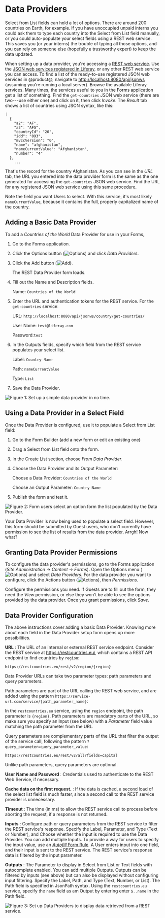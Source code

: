 # Data Providers [](id=data-providers)

Select from List fields can hold a lot of options. There are around 200
countries on Earth, for example. If you have unoccupied unpaid interns you could
ask them to type each country into the Select from List field manually, or you
could auto-populate your select fields using a REST web service. This saves you
(or your interns) the trouble of typing all those options, and you can rely on
someone else (hopefully a trustworthy expert) to keep the data updated.

When setting up a data provider, you're accessing a 
[REST web service](https://en.wikipedia.org/wiki/Representational_state_transfer). 
Use the 
[JSON web services registered in Liferay](/develop/tutorials/-/knowledge_base/7-1/registering-json-web-services),
or any other REST web service you can access. To find a list of the ready-to-use
registered JSON web services in @product@, navigate to
[http://localhost:8080/api/jsonws](http://localhost:8080/api/jsonws) (assuming
you're running a local server). Browse the available Liferay services. Many
times, the services useful to you in the Forms application get a list of
something. Find the `get-countries` JSON web service (there are two---use either
one) and click on it, then click *Invoke*. The *Result* tab shows a list of
countries using JSON syntax, like this:

    [
      {
        "a2": "AF",
        "a3": "AFG",
        "countryId": "20",
        "idd": "093",
        "mvccVersion": "0",
        "name": "afghanistan",
        "nameCurrentValue": "Afghanistan",
        "number": "4"
      },
        ...

That's the record for the country Afghanistan. As you can see in the *URL* tab,
the URL you entered into the data provider form is the same as the one generated
for accessing the `get-countries` JSON web service. Find the URL for any
registered JSON web service using this same procedure. 

Note the field you want Users to select. With this service, it's most likely
`nameCurrentValue`, because it contains the full, properly capitalized name of
the country.

## Adding a Basic Data Provider [](id=adding-a-basic-data-provider)

To add a *Countries of the World* Data Provider for use in your Forms,

1.  Go to the Forms application.

2.  Click the Options button (![Options](../../images/icon-options.png)) and
    click *Data Providers*.

3.  Click the Add button (![Add](../../images/icon-add.png)).

    The REST Data Provider form loads.

4.  Fill out the Name and Description fields.

    Name: `Countries of the World`

5.  Enter the URL and authentication tokens for the REST service. For the
    `get-countries` service:

    URL: `http://localhost:8080/api/jsonws/country/get-countries/`

    User Name: `test@liferay.com`

    Password:`test`

6.  In the Outputs fields, specify which field from the REST service populates
    your select list. 

    Label: `Country Name`

    Path: `nameCurrentValue` 

    Type: `List`

7.  Save the Data Provider.

![Figure 1: Set up a simple data provider in no time.](../../images/forms-simple-data-provider.png)

## Using a Data Provider in a Select Field [](id=using-a-data-provider-in-a-select-field)

Once the Data Provider is configured, use it to populate a Select from List field:

1.  Go to the Form Builder (add a new form or edit an existing one)

2.  Drag a Select from List field onto the form.

3.  In the Create List section, choose *From Data Provider*.

4.  Choose the Data Provider and its Output Parameter:

    Choose a Data Provider: `Countries of the World`

    Choose an Output Parameter: `Country Name`

5.  Publish the form and test it. 

![Figure 2: Form users select an option form the list populated by the Data Provider.](../../images/forms-select-data-provider.png)

Your Data Provider is now being used to populate a select field. However, this
form should be submitted by Guest users, who don't currently have permission to
see the list of results from the data provider. Arrgh! Now what? 

## Granting Data Provider Permissions [](id=granting-data-provider-permissions)

To configure the data provider's permissions, go to the Forms application (*Site
Administration* &rarr; *Content* &rarr; *Forms*). Open the Options menu
(![Options](../../images/icon-options.png)) and select *Data Providers*. For
the data provider you want to configure, click the Actions button
(![Actions](../../images/icon-actions.png)), then *Permissions*. 

Configure the permissions you need. If Guests are to fill out the form, they
need the *View* permission, or else they won't be able to see the options
provided by the data provider. Once you grant permissions, click *Save*.

## Data Provider Configuration [](id=data-provider-configuration)

The above instructions cover adding a basic Data Provider. Knowing more about
each field in the Data Provider setup form opens up more possibilities.

**URL**
: The URL of an internal or external REST service endpoint. Consider the REST
service at https://restcountries.eu/, which contains a REST API endpoint to find
countries by `region`:

    https://restcountries.eu/rest/v2/region/{region}

Data Provider URLs can take two parameter types: path parameters and
query parameters. 

Path parameters are part of the URL calling the REST web service, and are added
using the pattern `https://service-url.com/service/{path_parameter_name}`: 

In the `restcountries.eu` service, using the `region` endpoint, the path
parameter is `{region}`. Path parameters are mandatory parts of the URL, so make
sure you specify an Input (see below) with a _Parameter_ field value matching
the path parameter from the URL. 

Query parameters are complementary parts of the URL that filter the output of
the service call, following the pattern
`?query_parameter=query_parameter_value`:

    https://restcountries.eu/rest/v2/all?fields=capital

Unlike path parameters, query parameters are optional.

**User Name and Password** 
: Credentials used to authenticate to the REST Web Service, if necessary.

**Cache data on the first request.**
: If the data is cached, a second load of the select list field is much faster,
since a second call to the REST service provider is unnecessary.

**Timeout**
: The time (in ms) to allow the REST service call to process before aborting the
request, if a response is not returned.

**Inputs**
: Configure path or query parameters from the REST service to filter the REST
service's response. Specify the Label, Parameter, and Type (Text or Number), and
Choose whether the input is required to use the Data Provider. You can add
multiple Inputs. To provide a way for users to specify the input value, use an
[_Autofill_ Form Rule](/discover/portal/-/knowledge_base/7-1/action-autofill).
A User enters input into one field, and their input is sent to the REST service.
The REST service's response data is filtered by the input parameter.

**Outputs**
: The Parameter to display in Select from List or Text fields with autocomplete
enabled. You can add multiple Outputs. Outputs can be filtered by inputs (see
above) but can also be displayed without configuring input filtering. Specify
the Label, Path, and Type (Text, Number, or List). The Path field is specified
in JsonPath syntax. Using the `restcountries.eu` service, specify the `name`
field as am Output by entering enter `$..name` in the Path field.

![Figure 3: Set up Data Providers to display data retrieved from a REST service.](../../images/forms-data-provider-configuration.png)
